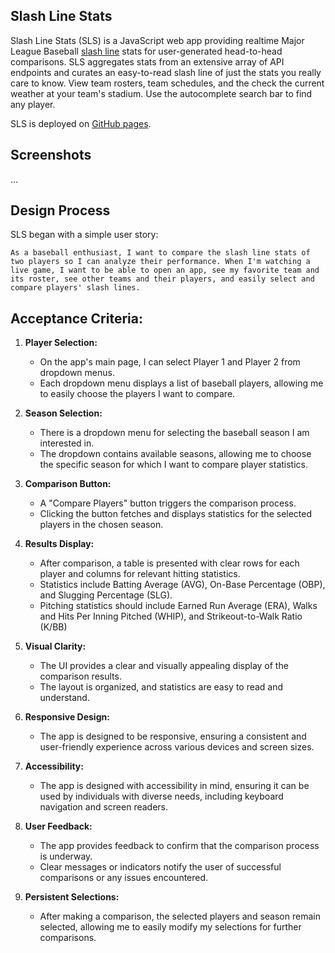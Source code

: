 ## Slash Line Stats

Slash Line Stats (SLS) is a JavaScript web app providing realtime Major League Baseball [slash line](https://www.mlb.com/glossary/miscellaneous/slash-line) stats for user-generated head-to-head comparisons. SLS aggregates stats from an extensive array of API endpoints and curates an easy-to-read slash line of just the stats you really care to know. View team rosters, team schedules, and the check the current weather at your team's stadium. Use the autocomplete search bar to find any player.

SLS is deployed on [GitHub pages](https://elindstr.github.io/slash-line-stats/).

## Screenshots

...

## Design Process

SLS began with a simple user story:

```
As a baseball enthusiast, I want to compare the slash line stats of two players so I can analyze their performance. When I'm watching a live game, I want to be able to open an app, see my favorite team and its roster, see other teams and their players, and easily select and compare players' slash lines. 
```

## Acceptance Criteria:

1. **Player Selection:**
   - On the app's main page, I can select Player 1 and Player 2 from dropdown menus.
   - Each dropdown menu displays a list of baseball players, allowing me to easily choose the players I want to compare.

2. **Season Selection:**
   - There is a dropdown menu for selecting the baseball season I am interested in.
   - The dropdown contains available seasons, allowing me to choose the specific season for which I want to compare player statistics.

3. **Comparison Button:**
   - A "Compare Players" button triggers the comparison process.
   - Clicking the button fetches and displays statistics for the selected players in the chosen season.

4. **Results Display:**
   - After comparison, a table is presented with clear rows for each player and columns for relevant hitting statistics.
   - Statistics include Batting Average (AVG), On-Base Percentage (OBP), and Slugging Percentage (SLG).
   - Pitching statistics should include Earned Run Average (ERA), Walks and Hits Per Inning Pitched (WHIP), and Strikeout-to-Walk Ratio (K/BB)

5. **Visual Clarity:**
   - The UI provides a clear and visually appealing display of the comparison results.
   - The layout is organized, and statistics are easy to read and understand.

6. **Responsive Design:**
   - The app is designed to be responsive, ensuring a consistent and user-friendly experience across various devices and screen sizes.

8. **Accessibility:**
   - The app is designed with accessibility in mind, ensuring it can be used by individuals with diverse needs, including keyboard navigation and screen readers.

9. **User Feedback:**
   - The app provides feedback to confirm that the comparison process is underway.
   - Clear messages or indicators notify the user of successful comparisons or any issues encountered.

10. **Persistent Selections:**
    - After making a comparison, the selected players and season remain selected, allowing me to easily modify my selections for further comparisons.

